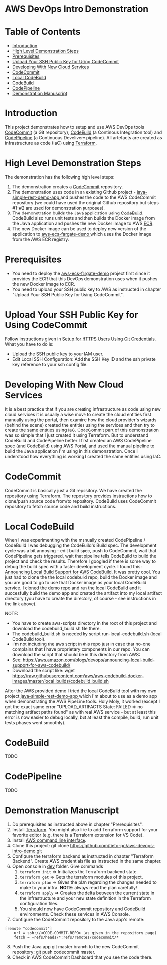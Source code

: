 # AWS DevOps Intro Demonstration  <!-- omit in toc -->


# Table of Contents  <!-- omit in toc -->
- [Introduction](#introduction)
- [High Level Demonstration Steps](#high-level-demonstration-steps)
- [Prerequisites](#prerequisites)
- [Upload Your SSH Public Key for Using CodeCommit](#upload-your-ssh-public-key-for-using-codecommit)
- [Developing With New Cloud Services](#developing-with-new-cloud-services)
- [CodeCommit](#codecommit)
- [Local CodeBuild](#local-codebuild)
- [CodeBuild](#codebuild)
- [CodePipeline](#codepipeline)
- [Demonstration Manuscript](#demonstration-manuscript)


# Introduction

This project demonstrates how to setup and use AWS DevOps tools [CodeCommit](https://aws.amazon.com/codecommit/) (a Git repository), [CodeBuild](https://aws.amazon.com/codebuild/) (a Continous Integration tool) and [CodePipeline](https://aws.amazon.com/codepipeline/) (a Continuous Develivery pipeline). All artefacts are created as infrastructure as code (IaC) using [Terraform](https://www.terraform.io/). 

# High Level Demonstration Steps

The demonstration has the following high level steps:

1. The demonstration creates a [CodeCommit](https://aws.amazon.com/codecommit/) repository.
2. The demonstration uses code in an existing Github project - [java-simple-rest-demo-app
](https://github.com/tieto-pc/java-simple-rest-demo-app) and pushes the code to the AWS CodeCommit repository (we could have used the original Github repository but steps #1-#2 are used for demonstration purposes).
3. The demonstration builds the Java application using [CodeBuild](https://aws.amazon.com/codebuild/). CodeBuild also runs unit tests and then builds the Docker image from the Java application and pushes the new Docker image to AWS [ECR](https://aws.amazon.com/ecr/).
4. The new Docker image can be used to deploy new version of the application to [aws-ecs-fargate-demo
](https://github.com/tieto-pc/aws-ecs-fargate-demo) which uses the Docker image from the AWS ECR registry.


# Prerequisites

- You need to deploy the [aws-ecs-fargate-demo](https://github.com/tieto-pc/aws-ecs-fargate-demo) project first since it provides the ECR that this DevOps demonstration uses when it pushes the new Docker image to ECR.
- You need to upload your SSH public key to AWS as instructed in chapter "Upload Your SSH Public Key for Using CodeCommit".


# Upload Your SSH Public Key for Using CodeCommit

Follow instructions given in [Setup for HTTPS Users Using Git Credentials](https://docs.aws.amazon.com/codecommit/latest/userguide/setting-up-gc.html). What you have to do is:
- Upload the SSH public key to your IAM user.
- Edit Local SSH Configuration: Add the SSH Key ID and the ssh private key reference to your ssh config file.


# Developing With New Cloud Services

It is a best practice that if you are creating infrastructure as code using new cloud services it is usually a wise move to create the cloud entities first manually using the portal, then examine how the cloud provider's wizards (behind the scene) created the entities using the services and then try to create the same entities using IaC. CodeCommit part of this demonstration was so simple that I just created it using Terraform. But to understand CodeBuild and CodePipeline better I first created an AWS CodePipeline spec (and CodeBuild) using AWS Portal, and used the manual pipeline to build the Java application I'm using in this demonstration. Once I understood how everything is working I created the same entities using IaC.


# CodeCommit

CodeCommit is basically just a Git repository. We have created the repository using Terraform. The repository provides instructions how to clone/push source code from/to repository. CodeBuild uses CodeCommit repository to fetch source code and build instructions.


# Local CodeBuild

When I was experimenting with the manually created CodePipeline / CodeBuild I was debugging the CodeBuild's Build spec. The development cycle was a bit annoying - edit build spec, push to CodeCommit, wait that CodePipeline gets triggered, wait that pipeline tells CodeBuild to build the project and check the results. Therefore I googled if there is some way to debug the build spec with a faster development cycle. I found this: [Announcing Local Build Support for AWS CodeBuild](https://aws.amazon.com/blogs/devops/announcing-local-build-support-for-aws-codebuild/). It was pretty cool. You just had to clone the the local codebuild repo, build the Docker image and you are good to go to use that Docker image as your local CodeBuild service. I cloned the demo repo and ran the local CodeBuild and it succesfully build the demo app and created the artifact into my local artifact directory (you have to create the directory, of course - see instructions in the link above).

NOTE:
- You have to create aws-scripts directory in the root of this project and download the codebuild_build.sh file there.
- The codebuild_build.sh is needed by script run-local-codebuild.sh (local CodeBuild tool).
- I'm not including the aws script in this repo just in case that no-one complains that I have proprietary components in our repo. You can download the script that should be in this directory from AWS:
- See: https://aws.amazon.com/blogs/devops/announcing-local-build-support-for-aws-codebuild/
- Download the script like: wget https://raw.githubusercontent.com/aws/aws-codebuild-docker-images/master/local_builds/codebuild_build.sh

After the AWS provided demo I tried the local CodeBuild tool with my own project [java-simple-rest-demo-app
](https://github.com/tieto-pc/java-simple-rest-demo-app) which I'm about to use as a demo app when demonstrating the AWS PipeLine tools. Holy Moly, it worked (except I got the exact same error "UPLOAD_ARTIFACTS State: FAILED => no matching artifact paths found" as with real AWS service - but at least this error is now easier to debug locally, but at least the compile, build, run unit tests phases went smoothly).




# CodeBuild

TODO

# CodePipeline

TODO


# Demonstration Manuscript

1. Do prerequisites as instructed above in chapter "Prerequisites".
2. Install [Terraform](https://www.terraform.io/). You might also like to add Terraform support for your favorite editor (e.g. there is a Terraform extension for VS Code).
3. Install [AWS command line interface](https://aws.amazon.com/cli).
4. Clone this project: git clone https://github.com/tieto-pc/aws-devops-intro-demo.git
5. Configure the terraform backend as instructed in chapter "Terraform Backend". Create AWS credentials file as instructed in the same chapter.
6. Open console in [dev](terraform/envs/dev) folder. Give commands
   1. ```terraform init``` => Initializes the Terraform backend state.
   2. ```terraform get``` => Gets the terraform modules of this project.
   3. ```terraform plan``` => Gives the plan regarding the changes needed to make to your infra. **NOTE**: always read the plan carefully!
   4. ```terraform apply``` => Creates the delta between the current state in the infrastructure and your new state definition in the Terraform configuration files.
   5. You should now have CodeCommit repository and CodeBuild environments. Check these services in AWS Console.
7. Configure the CodeCommit repository to the Java app's remote:
```text
[remote "codecommit"]
	url = ssh://<CODE-COMMIT-REPO> (as given in the repository page)
	fetch = +refs/heads/*:refs/remotes/codecommit/*
```
8. Push the Java app git master branch to the new CodeCommit repository: git push codecommit master.
9. Check in AWS CodeCommit Dashboard that you see the code there.


